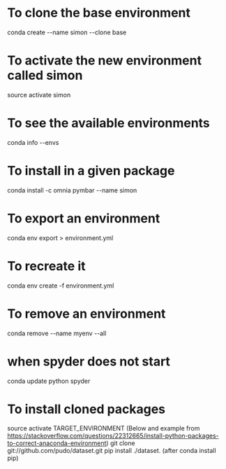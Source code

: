 # To clone the base environment

conda create --name simon --clone base

# To activate the new environment called simon

source activate simon

# To see the available environments

conda info --envs

# To install in a given package

conda install -c omnia pymbar --name simon

# To export an environment

conda env export > environment.yml

# To recreate it 

conda env create -f environment.yml

# To remove an environment

conda remove --name myenv --all

# when spyder does not start
conda update python spyder

# To install cloned packages 

source activate TARGET_ENVIRONMENT
(Below and example from https://stackoverflow.com/questions/22312665/install-python-packages-to-correct-anaconda-environment)
git clone git://github.com/pudo/dataset.git
pip install ./dataset.  (after conda install pip)

